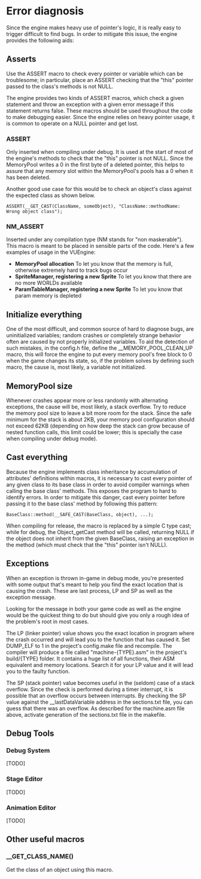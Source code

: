 Error diagnosis
===============

Since the engine makes heavy use of pointer's logic, it is really easy to trigger difficult to find bugs. In order to mitigate this issue, the engine provides the following aids:


Asserts
-------

Use the ASSERT macro to check every pointer or variable which can be troublesome; in particular, place an ASSERT checking that the "this" pointer passed to the class's methods is not NULL.

The engine provides two kinds of ASSERT macros, which check a given statement and throw an exception with a given error message if this statement returns false. These macros should be used throughout the code to make debugging easier. Since the engine relies on heavy pointer usage, it is common to operate on a NULL pointer and get lost.

### ASSERT

Only inserted when compiling under debug. It is used at the start of most of the engine's methods to check that the "this" pointer is not NULL. Since the MemoryPool writes a 0 in the first byte of a deleted pointer, this helps to assure that any memory slot within the MemoryPool's pools has a 0 when it has been deleted.

Another good use case for this would be to check an object's class against the expected class as shown below.

	ASSERT(__GET_CAST(ClassName, someObject), "ClassName::methodName: Wrong object class");

### NM_ASSERT

Inserted under any compilation type (NM stands for "non maskerable"). This macro is meant to be placed in sensible parts of the code. Here's a few examples of usage in the VUEngine:

- **MemoryPool allocation**
  To let you know that the memory is full, otherwise extremely hard to track bugs occur
- **SpriteManager, registering a new Sprite**
  To let you know that there are no more WORLDs available
- **ParamTableManager, registering a new Sprite**
  To let you know that param memory is depleted



Initialize everything
---------------------

One of the most difficult, and common source of hard to diagnose bugs, are uninitialized variables; random crashes or completely strange behavior often are caused by not properly initialized variables. To aid the detection of such mistakes, in the config.h file, define the __MEMORY_POOL_CLEAN_UP macro, this will force the engine to put every memory pool's free block to 0 when the game changes its state, so, if the problem solves by defining such macro, the cause is, most likely, a variable not initialized.


MemoryPool size
-----------------

Whenever crashes appear more or less randomly with alternating exceptions, the cause will be, most likely, a stack overflow. Try to reduce the memory pool size to leave a bit more room for the stack. Since the safe minimum for the stack is about 2KB, your memory pool configuration should not exceed 62KB (depending on how deep the stack can grow because of nested function calls, this limit could be lower; this is specially the case when compiling under debug mode).


Cast everything
---------------

Because the engine implements class inheritance by accumulation of attributes' definitions within macros, it is necessary to cast every pointer of any given class to its base class in order to avoid compiler warnings when calling the base class' methods. This exposes the program to hard to identify errors. In order to mitigate this danger, cast every pointer before passing it to the base class' method by following this pattern:

	BaseClass::method(__SAFE_CAST(BaseClass, object), ...);

When compiling for release, the macro is replaced by a simple C type cast; while for debug, the Object_getCast method will be called, returning NULL if the object does not inherit from the given BaseClass, raising an exception in the method (which must check that the "this" pointer isn't NULL).


Exceptions
----------

When an exception is thrown in-game in debug mode, you're presented with some output that's meant to help you find the exact location that is causing the crash. These are last process, LP and SP as well as the exception message.

Looking for the message in both your game code as well as the engine would be the quickest thing to do but should give you only a rough idea of the problem's root in most cases.

The LP (linker pointer) value shows you the exact location in program where the crash occurred and will lead you to the function that has caused it. Set DUMP_ELF to 1 in the project's config.make file and recompile. The compiler will produce a file called "machine-{TYPE}.asm" in the project's build/{TYPE} folder. It contains a huge list of all functions, their ASM equivalent and memory locations. Search it for your LP value and it will lead you to the faulty function.

The SP (stack pointer) value becomes useful in the (seldom) case of a stack overflow. Since the check is performed during a timer interrupt, it is possible that an overflow occurs between interrupts. By checking the SP value against the __lastDataVariable address in the sections.txt file, you can guess that there was an overflow. As described for the machine.asm file above, activate generation of the sections.txt file in the makefile.


Debug Tools
-----------

### Debug System

[TODO]

### Stage Editor

[TODO]

### Animation Editor

[TODO]


Other useful macros
-------------------

### __GET_CLASS_NAME()

Get the class of an object using this macro.
